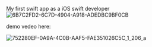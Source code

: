 My first swift app as a iOS swift developer
![6B7C2FD2-6C7D-4904-A918-ADEDBC9BF0CB](https://github.com/user-attachments/assets/da1e7a53-20f8-4a50-a6b0-b5a7747a16a1)

demo vedeo here:

![752280EF-0A9A-4C0B-AAF5-FAE351026C5C_1_206_a](https://github.com/user-attachments/assets/34581c81-7f46-44e5-b786-39e620faca56)
